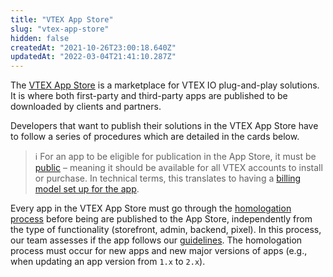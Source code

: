 ```yaml
---
title: "VTEX App Store"
slug: "vtex-app-store"
hidden: false
createdAt: "2021-10-26T23:00:18.640Z"
updatedAt: "2022-03-04T21:41:10.287Z"
---
```

The [VTEX App Store](https://apps.vtex.com/) is a marketplace for VTEX IO plug-and-play solutions. It is where both first-party and third-party apps are published to be downloaded by clients and partners.

Developers that want to publish their solutions in the VTEX App Store have to follow a series of procedures which are detailed in the cards below.

>ℹ For an app to be eligible for publication in the App Store, it must be [public](https://developers.vtex.com/docs/guides/vtex-io-documentation-10-making-your-app-publicly-available) – meaning it should be available for all VTEX accounts to install or purchase. In technical terms, this translates to having a [billing model set up for the app](https://developers.vtex.com/docs/guides/vtex-io-documentation-setting-your-apps-billing-model#setting-the-app-as-public). 

Every app in the VTEX App Store must go through the [homologation process](https://developers.vtex.com/docs/guides/vtex-io-documentation-submitting-your-app-in-the-vtex-app-store#step-3-waiting-for-the-app-homologation) before being are published to the App Store, independently from the type of functionality (storefront, admin, backend, pixel). In this process, our team assesses if the app follows our [guidelines](https://developers.vtex.com/docs/guides/vtex-io-documentation-homologation-requirements-for-vtex-app-store). The homologation process must occur for new apps and new major versions of apps (e.g., when updating an app version from `1.x` to `2.x`). 

<Flex>

<WhatsNextCard
title="Becoming a registered VTEX App Store developer"
description="Become a VTEX App Store Developer and share your own solutions with other VTEX users in the VTEX App Store."
linkTo="https://developers.vtex.com/docs/guides/vtex-io-documentation-becoming-a-registered-vtex-app-store-developer"
linkTitle="See more"
/>

<WhatsNextCard
title="Developing an app"
description="Learn how to develop an app to the VTEX App Store."
linkTo="https://developers.vtex.com/docs/guides/vtex-io-documentation-developing-an-app"
linkTitle="See more"
/>

<WhatsNextCard
title="Preparing your app for distribution"
description="Learn how to prepare your app for distribution in the VTEX App Store and let merchants benefit from your solution."
linkTo="https://developers.vtex.com/docs/guides/vtex-io-documentation-preparing-your-app-distribution"
linkTitle="See more"
/>

<WhatsNextCard
title="Setting your app's billing model"
description="Learn how to monetize and define your app audience."
linkTo="https://developers.vtex.com/docs/guides/vtex-io-documentation-setting-your-apps-billing-model"
linkTitle="See more"
/>

<WhatsNextCard
title="Submitting your app to the VTEX App Store"
description="Learn how to submit your app for distribution with four main steps."
linkTo="https://developers.vtex.com/docs/guides/vtex-io-documentation-submitting-your-app-in-the-vtex-app-store"
linkTitle="See more"
/>
</Flex>
